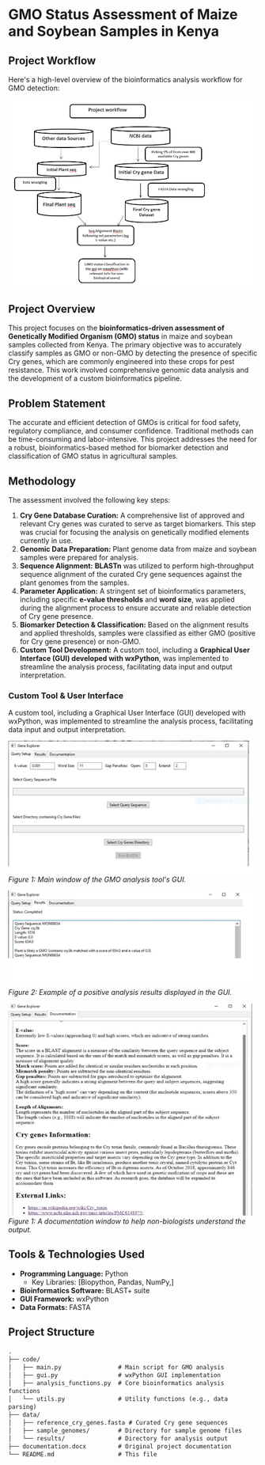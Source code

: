 # GMO Status Assessment of Maize and Soybean Samples in Kenya

## Project Workflow

Here's a high-level overview of the bioinformatics analysis workflow for GMO detection:

![GMO Analysis Workflow Diagram](images/gmo_analysis_workflow.png)

## Project Overview

This project focuses on the **bioinformatics-driven assessment of Genetically Modified Organism (GMO) status** in maize and soybean samples collected from Kenya. The primary objective was to accurately classify samples as GMO or non-GMO by detecting the presence of specific Cry genes, which are commonly engineered into these crops for pest resistance. This work involved comprehensive genomic data analysis and the development of a custom bioinformatics pipeline.

## Problem Statement

The accurate and efficient detection of GMOs is critical for food safety, regulatory compliance, and consumer confidence. Traditional methods can be time-consuming and labor-intensive. This project addresses the need for a robust, bioinformatics-based method for biomarker detection and classification of GMO status in agricultural samples.

## Methodology

The assessment involved the following key steps:

1.  **Cry Gene Database Curation:** A comprehensive list of approved and relevant Cry genes was curated to serve as target biomarkers. This step was crucial for focusing the analysis on genetically modified elements currently in use.
2.  **Genomic Data Preparation:** Plant genome data from maize and soybean samples were prepared for analysis.
3.  **Sequence Alignment:** **BLASTn** was utilized to perform high-throughput sequence alignment of the curated Cry gene sequences against the plant genomes from the samples.
4.  **Parameter Application:** A stringent set of bioinformatics parameters, including specific **e-value thresholds** and **word size**, was applied during the alignment process to ensure accurate and reliable detection of Cry gene presence.
5.  **Biomarker Detection & Classification:** Based on the alignment results and applied thresholds, samples were classified as either GMO (positive for Cry gene presence) or non-GMO.
6.  **Custom Tool Development:** A custom tool, including a **Graphical User Interface (GUI) developed with wxPython**, was implemented to streamline the analysis process, facilitating data input and output interpretation.


### Custom Tool & User Interface

A custom tool, including a Graphical User Interface (GUI) developed with wxPython, was implemented to streamline the analysis process, facilitating data input and output interpretation.

![Screenshot of GUI Main Window](images/gui_main_window.png)
*Figure 1: Main window of the GMO analysis tool's GUI.*

![Screenshot of GUI Results Output](images/gui_results_output.png)
*Figure 2: Example of a positive analysis results displayed in the GUI.*

![Screenshot of GUI Main Window](images/gui_documentationguide.png)
*Figure 1: A documentation window to help non-biologists understand the output.*

## Tools & Technologies Used

* **Programming Language:** Python
    * Key Libraries: [Biopython, Pandas, NumPy,]
* **Bioinformatics Software:** BLAST+ suite
* **GUI Framework:** wxPython
* **Data Formats:** FASTA

## Project Structure

```
.
├── code/
│   ├── main.py                # Main script for GMO analysis
│   ├── gui.py                 # wxPython GUI implementation
│   ├── analysis_functions.py  # Core bioinformatics analysis functions
│   └── utils.py               # Utility functions (e.g., data parsing)
├── data/
│   ├── reference_cry_genes.fasta # Curated Cry gene sequences
│   ├── sample_genomes/        # Directory for sample genome files
│   └── results/               # Directory for analysis output
├── documentation.docx         # Original project documentation
└── README.md                  # This file
```

